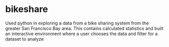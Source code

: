 # bikeshare
Used python in exploring a data from a bike sharing system from the greater San Francisco Bay area. This contains calculated statistics and built an interactive environment where a user chooses the data and filter for a dataset to analyze
